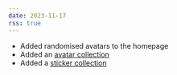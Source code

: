 ```yaml
---
date: 2023-11-17
rss: true
---
```


- Added randomised avatars to the homepage
- Added an <a href="https://frills.dev/curios/avatars">avatar collection</a>
- Added a <a href="https://frills.dev/curios/sticker-album">sticker collection</a>